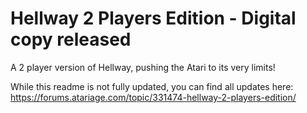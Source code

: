 # Hellway 2 Players Edition - Digital copy released
A 2 player version of Hellway, pushing the Atari to its very limits!

While this readme is not fully updated, you can find all updates here:
https://forums.atariage.com/topic/331474-hellway-2-players-edition/
